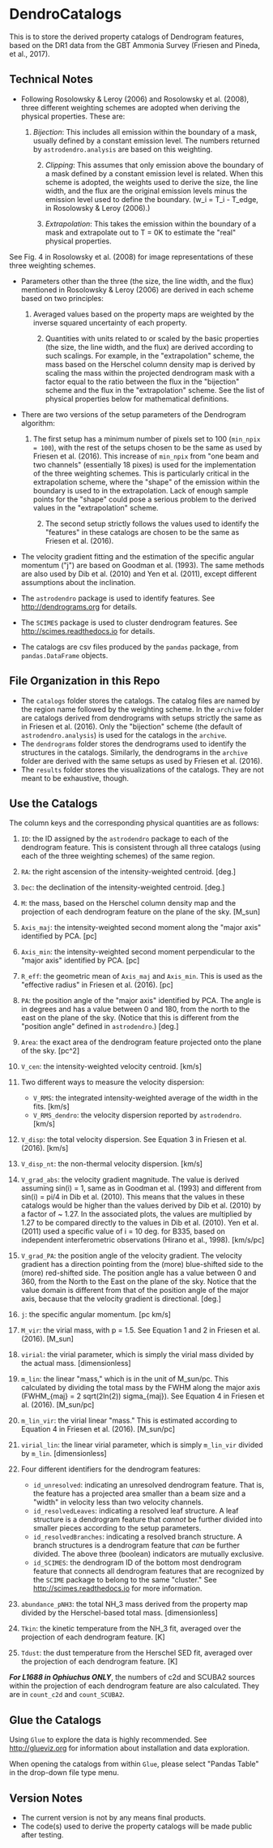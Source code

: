 # DendroCatalogs
This is to store the derived property catalogs of Dendrogram features, based on the DR1 data from the GBT Ammonia Survey (Friesen and Pineda, et al., 2017).

## Technical Notes
* Following Rosolowsky & Leroy (2006) and Rosolowsky et al. (2008), three different weighting schemes are adopted when deriving the physical properties.  These are:

    1. *Bijection*: This includes all emission within the boundary of a mask, usually defined by a constant emission level.  The numbers returned by `astrodendro.analysis` are based on this weighting.

		2. *Clipping*: This assumes that only emission above the boundary of a mask defined by a constant emission level is related.  When this scheme is adopted, the weights used to derive the size, the line width, and the flux are the original emission levels minus the emission level used to define the boundary.  (w_i = T_i - T_edge, in Rosolowsky & Leroy (2006).)

		3. *Extrapolation*: This takes the emission within the boundary of a mask and extrapolate out to T = 0K to estimate the "real" physical properties.

See Fig. 4 in Rosolowsky et al. (2008) for image representations of these three weighting schemes.
* Parameters other than the three (the size, the line width, and the flux) mentioned in Rosolowsky & Leroy (2006) are derived in each scheme based on two principles:

    1. Averaged values based on the property maps are weighted by the inverse squared uncertainty of each property.

		2. Quantities with units related to or scaled by the basic properties (the size, the line width, and the flux) are derived according to such scalings.  For example, in the "extrapolation" scheme, the mass based on the Herschel column density map is derived by scaling the mass within the projected dendrogram mask with a factor equal to the ratio between the flux in the "bijection" scheme and the flux in the "extrapolation" scheme.  See the list of physical properties below for mathematical definitions.

* There are two versions of the setup parameters of the Dendrogram algorithm:

    1. The first setup has a minimum number of pixels set to 100 (`min_npix = 100`), with the rest of the setups chosen to be the same as used by Friesen et al. (2016).  This increase of `min_npix` from "one beam and two channels" (essentially 18 pixes) is used for the implementation of the three weighting schemes.  This is particularly critical in the extrapolation scheme, where the "shape" of the emission within the boundary is used to in the extrapolation.  Lack of enough sample points for the "shape" could pose a serious problem to the derived values in the "extrapolation" scheme.
		
		2. The second setup strictly follows the values used to identify the "features" in these catalogs are chosen to be the same as Friesen et al. (2016).

* The velocity gradient fitting and the estimation of the specific angular momentum ("j") are based on Goodman et al. (1993).  The same methods are also used by Dib et al. (2010) and Yen et al. (2011), except different assumptions about the inclination.
* The `astrodendro` package is used to identify features.  See http://dendrograms.org for details.
* The `SCIMES` package is used to cluster dendrogram features.  See http://scimes.readthedocs.io for details.
* The catalogs are csv files produced by the `pandas` package, from `pandas.DataFrame` objects.

## File Organization in this Repo
* The `catalogs` folder stores the catalogs.  The catalog files are named by the region name followed by the weighting scheme.  In the `archive` folder are catalogs derived from dendrograms with setups strictly the same as in Friesen et al. (2016).  Only the "bijection" scheme (the default of `astrodendro.analysis`) is used for the catalogs in the `archive`.
* The `dendrograms` folder stores the dendrograms used to identify the structures in the catalogs.  Similarly, the dendrograms in the `archive` folder are derived with the same setups as used by Friesen et al. (2016).
* The `results` folder stores the visualizations of the catalogs.  They are not meant to be exhaustive, though.

## Use the Catalogs
The column keys and the corresponding physical quantities are as follows:

1. `ID`: the ID assigned by the `astrodendro` package to each of the dendrogram feature.  This is consistent through all three catalogs (using each of the three weighting schemes) of the same region.
2. `RA`: the right ascension of the intensity-weighted centroid. [deg.]
3. `Dec`: the declination of the intensity-weighted centroid. [deg.]
4. `M`: the mass, based on the Herschel column density map and the projection of each dendrogram feature on the plane of the sky. [M_sun]
5. `Axis_maj`: the intensity-weighted second moment along the "major axis" identified by PCA. [pc]
6. `Axis_min`: the intensity-weighted second moment perpendicular to the "major axis" identified by PCA. [pc]
7. `R_eff`: the geometric mean of `Axis_maj` and `Axis_min`.  This is used as the "effective radius" in Friesen et al. (2016). [pc]
8. `PA`: the position angle of the "major axis" identified by PCA.  The angle is in degrees and has a value between 0 and 180, from the north to the east on the plane of the sky. (Notice that this is different from the "position angle" defined in `astrodendro`.) [deg.]
9. `Area`: the exact area of the dendrogram feature projected onto the plane of the sky. [pc^2]
10. `V_cen`: the intensity-weighted velocity centroid. [km/s]
11. Two different ways to measure the velocity dispersion:

	* `V_RMS`: the integrated intensity-weighted average of the width in the fits. [km/s]
	* `V_RMS_dendro`: the velocity dispersion reported by `astrodendro`. [km/s]

12. `V_disp`: the total velocity dispersion.  See Equation 3 in Friesen et al. (2016). [km/s]
13. `V_disp_nt`: the non-thermal velocity dispersion. [km/s]
14. `V_grad_abs`: the velocity gradient magnitude.  The value is derived assuming sin(i) = 1, same as in Goodman et al. (1993) and different from sin(i) = pi/4 in Dib et al. (2010).  This means that the values in these catalogs would be higher than the values derived by Dib et al. (2010) by a factor of ~ 1.27.  In the associated plots, the values are multiplied by 1.27 to be compared directly to the values in Dib et al. (2010).  Yen et al. (2011) used a specific value of i = 10 deg. for B335, based on independent interferometric observations (Hirano et al., 1998). [km/s/pc]
15. `V_grad_PA`: the position angle of the velocity gradient.  The velocity gradient has a direction pointing from the (more) blue-shifted side to the (more) red-shifted side.  The position angle has a value between 0 and 360, from the North to the East on the plane of the sky.  Notice that the value domain is different from that of the position angle of the major axis, because that the velocity gradient is directional. [deg.]
16. `j`: the specific angular momentum. [pc km/s]
17. `M_vir`: the virial mass, with p = 1.5.  See Equation 1 and 2 in Friesen et al. (2016). [M_sun]
18. `virial`: the virial parameter, which is simply the virial mass divided by the actual mass. [dimensionless]
19. `m_lin`: the linear "mass," which is in the unit of M_sun/pc.  This calculated by dividing the total mass by the FWHM along the major axis (FWHM_{maj} = 2 sqrt(2ln(2)) sigma_{maj}).  See Equation 4 in Friesen et al. (2016). [M_sun/pc]
20. `m_lin_vir`: the virial linear "mass."  This is estimated according to Equation 4 in Friesen et al. (2016). [M_sun/pc]
21. `virial_lin`: the linear virial parameter, which is simply `m_lin_vir` divided by `m_lin`. [dimensionless]
22. Four different identifiers for the dendrogram features:

	* `id_unresolved`: indicating an unresolved dendrogram feature.  That is, the feature has a projected area smaller than a beam size and a "width" in velocity less than two velocity channels.
	* `id_resolvedLeaves`: indicating a resolved leaf structure.  A leaf structure is a dendrogram feature that *cannot* be further divided into smaller pieces according to the setup parameters.
	* `id_resolvedBranches`: indicating a resolved branch structure.  A branch structures is a dendrogram feature that *can* be further divided.  The above three (boolean) indicators are mutually exclusive.
	* `id_SCIMES`: the dendrogram ID of the bottom most dendrogram feature that connects all dendrogram features that are recognized by the `SCIME` package to belong to the same "cluster."  See http://scimes.readthedocs.io for more information.

23. `abundance_pNH3`: the total NH_3 mass derived from the property map divided by the Herschel-based total mass. [dimensionless]
24. `Tkin`: the kinetic temperature from the NH_3 fit, averaged over the projection of each dendrogram feature. [K]
25. `Tdust`: the dust temperature from the Herschel SED fit, averaged over the projection of each dendrogram feature. [K]

***For L1688 in Ophiuchus ONLY***, the numbers of c2d and SCUBA2 sources within the projection of each dendrogram feature are also calculated.  They are in `count_c2d` and `count_SCUBA2`.

## Glue the Catalogs
Using `Glue` to explore the data is highly recommended.  See http://glueviz.org for information about installation and data exploration.

When opening the catalogs from within `Glue`, please select "Pandas Table" in the drop-down file type menu.

## Version Notes
* The current version is not by any means final products.
* The code(s) used to derive the property catalogs will be made public after testing.
